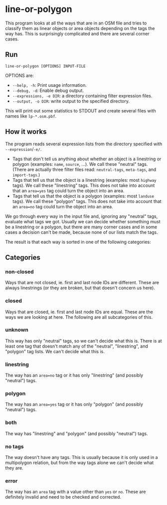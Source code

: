 # line-or-polygon

This program looks at all the ways that are in an OSM file and tries to
classify them as linear objects or area objects depending on the tags the
way has. This is surprisingly complicated and there are several corner
cases.

## Run

`line-or-polygon [OPTIONS] INPUT-FILE`

OPTIONS are:

* `--help, -h`: Print usage information.
* `--debug, -d`: Enable debug output.
* `--expressions, -e DIR`: a directory containing filter expression files.
* `--output, -o DIR`: write output to the specified directory.

This will print out some statistics to STDOUT and create several files with
names like `lp-*.osm.pbf`.

## How it works

The program reads several expression lists from the directory specified with
`--expression`/`-e/`.

* Tags that don't tell us anything about whether an object is a linestring
  or polygon (examples: `name`, `source`, ...). We call these "neutral" tags.
  (There are actually three filter files read: `neutral-tags`, `meta-tags`,
  and `import-tags`.)
* Tags that tell us that the object is a linestring (examples: most `highway`
  tags). We call these "linestring" tags. This does not take into account
  that an `area=yes` tag could turn the object into an area.
* Tags that tell us that the object is a polygon (examples: most `landuse`
  tags). We call these "polygon" tags. This does not take into account
  that an `area=no` tag could turn the object into an area.

We go through every way in the input file and, ignoring any "neutral" tags,
evaluate what tags we got. Usually we can decide whether something must be
a linestring or a polygon, but there are many corner cases and in some cases
a decision can't be made, because none of our lists match the tags.

The result is that each way is sorted in one of the following categories:

## Categories

### non-closed

Ways that are not closed, ie. first and last node IDs are different. These
are always linestrings (or they are broken, but that doesn't concern us here).

### closed

Ways that are closed, ie. first and last node IDs are equal. These are the
ways we are looking at here. The following are all subcategories of this.

### unknown

This way has only "neutral" tags, so we can't decide what this is.
There is at least one tag that doesn't match any of the "neutral",
"linestring", and "polygon" tag lists. We can't decide what this is.

### linestring

The way has an `area=no` tag or it has only "linestring" (and possibly
"neutral") tags.

### polygon

The way has an `area=yes` tag or it has only "polygon" (and possibly "neutral")
tags.

### both

The way has "linestring" and "polygon" (and possibly "neutral") tags.

### no tags

The way doesn't have any tags. This is usually because it is only used in
a multipolygon relation, but from the way tags alone we can't decide what
they are.

### error

The way has an `area` tag with a value other than `yes` or `no`. These are
definitely invalid and need to be checked and corrected.

